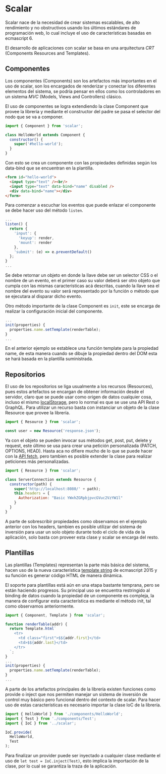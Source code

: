 Scalar
======
Scalar nace de la necesidad de crear sistemas escalables, de alto rendimiento y no obstructivos usando los últimos estándares de programación web, lo cual incluye el uso de características basadas en ecmascript 6.

El desarrollo de aplicaciones con scalar se basa en una arquitectura _CRT_ (Components Resources and Templates).

Componentes
-----------
Los componentes (Components) son los artefactos más importantes en el uso de scalar, son los encargados de renderizar y conectar los diferentes elementos del sistema, se podría pensar en ellos como los controladores en un sistema _MVC_ (Models, Views and Controllers) clásico.

El uso de componentes se logra extendiendo la clase Component que provee la librería y mediante el constructor del padre se pasa el selector del nodo que se va a componer.

```javascript
import { Component } from 'scalar';

class HelloWorld extends Component {
  constructor() {
    super('#hello-world');
  }
}
```

Con esto se crea un componente con las propiedades definidas según los data-bind que se encuentran en la plantilla.

```html
<form id="hello-world">
  <input type="text" /><br/>
  <input type="text" data-bind="name" disabled />
  <div data-bind="name"></div>
</form>
```

Para comenzar a escuchar los eventos que puede enlazar el componente se debe hacer uso del método `listen`.

```javascript
...
listen() {
  return {
    'input': {
      'keyup': render,
      'mount': render
    },
    'submit': (e) => e.preventDefault()
  };
}
...
```

Se debe retornar un objeto en donde la llave debe ser un selector CSS o el nombre de un evento, en el primer caso su valor deberá ser otro objeto que cumpla con las mismas características acá descritas, cuando la llave sea el nombre del evento su valor será representado por la función o método que se ejecutara al disparar dicho evento.

Otro método importante de la clase Component es `init`, este se encarga de realizar la configuración inicial del componente.

```javascript
...
init(properties) {
  properties.name.setTemplate(renderTable);
}
...
```

En el anterior ejemplo se establece una función template para la propiedad name, de esta manera cuando se dibuje la propiedad dentro del DOM esta se hará basada en la plantilla suministrada.

Repositorios
------------
El uso de los repositorios se liga usualmente a los recursos (Resources), pues estos artefactos se encargan de obtener información desde el servidor, claro que se puede usar como origen de datos cualquier cosa, incluso el mismo [localStorage](https://developer.mozilla.org/es/docs/Web/API/Storage/LocalStorage), pero lo normal es que se use una API Rest o GraphQL. Para utilizar un recurso basta con instanciar un objeto de la clase Resource que provee la librería.

```javascript
import { Resource } from 'scalar';

const user = new Resource('response.json');
```

Ya con el objeto se pueden invocar sus métodos get, post, put, delete y request, este último se usa para crear una petición personalizada (PATCH, OPTIONS, HEAD). Hasta aca no difiere mucho de lo que se puede hacer con la [API fetch](https://developer.mozilla.org/es/docs/Web/API/Fetch_API), pero tambien es posible extender la clase para realizar peticiones más personalizadas.

```javascript
import { Resource } from 'scalar';

class ServerConnection extends Resource {
  constructor(path) {
    super('http://localhost:8080/' + path);
    this.headers = {
      Authorization: "Basic YWxhZGRpbjpvcGVuc2VzYW1l"
    }
  }
}
```

A parte de sobrescribir propiedades como observamos en el ejemplo anterior con los headers, tambien es posible utilizar del sistema de inversión para usar un solo objeto durante todo el ciclo de vida de la aplicación, solo basta con proveer esta clase y scalar se encarga del resto.

Plantillas
----------
Las plantillas (Templates) representan la parte más básica del sistema, hacen uso de la nueva característica [template string](https://developer.mozilla.org/es/docs/Web/JavaScript/Referencia/template_strings) de ecmascript 2015 y su función es generar código HTML de manera dinámica.

El soporte para plantillas está aún en una etapa bastante temprana, pero se están haciendo progresos. Su principal uso se encuentra restringido al binding de datos cuando la propiedad de un componente es compleja, la manera de configurar esta característica es mediante el método init, tal como observamos anteriormente.

```javascript
import { Component, Template } from 'scalar';

function renderTable(addr) {
  return Template.html`
    <tr>
      <td class="first">$${addr.first}</td>
      <td>$${addr.last}</td>
    </tr>
  `;
}
...
init(properties) {
  properties.name.setTemplate(renderTable);
}
...
```

A parte de los artefactos principales de la librería existen funciones como provide o inject que nos permiten manejar un sistema de inversión de control muy básico pero funcional dentro del contexto de scalar. Para hacer uso de estas características es necesario importar la clase IoC de la librería.

```javascript
import { HelloWorld } from './components/HelloWorld';
import { Test } from './components/Test';
import { IoC } from '../scalar';

IoC.provide(
  HelloWorld,
  Test
);
```

Para finalizar un provider puede ser inyectado a cualquier clase mediante el uso de `let test = IoC.inject(Test)`, esto implica la importación de la clase, por lo cual se garantiza la traza de la aplicación.
